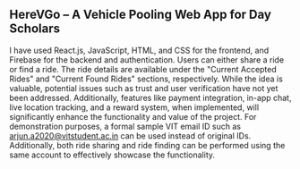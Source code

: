 ## HereVGo – A Vehicle Pooling Web App for Day Scholars

I have used React.js, JavaScript, HTML, and CSS for the frontend, and Firebase for the backend and authentication. Users can either share a ride or find a ride. The ride details are available under the "Current Accepted Rides" and "Current Found Rides" sections, respectively. While the idea is valuable, potential issues such as trust and user verification have not yet been addressed. Additionally, features like payment integration, in-app chat, live location tracking, and a reward system, when implemented, will significantly enhance the functionality and value of the project. For demonstration purposes, a formal sample VIT email ID such as arjun.a2020@vitstudent.ac.in can be used instead of original IDs. Additionally, both ride sharing and ride finding can be performed using the same account to effectively showcase the functionality.
